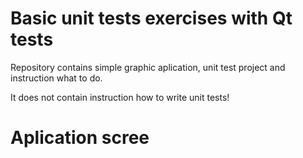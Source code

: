# Basic unit tests exercises with Qt tests  





Repository contains simple graphic aplication, unit test project and instruction what to do.

It does not contain instruction how to write unit tests!




# Aplication scree